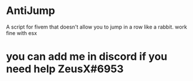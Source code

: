 # AntiJump
A script for fivem that doesn't allow you to jump in a row like a rabbit. work fine with esx

# you can add me in discord if you need help ZeusX#6953 

